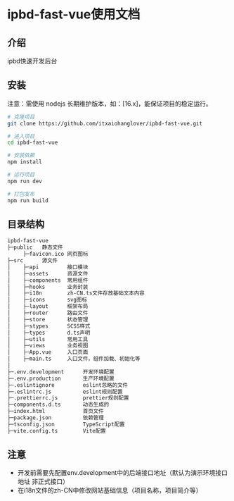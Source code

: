 # ipbd-fast-vue使用文档

## 介绍

ipbd快速开发后台

## 安装
注意：需使用 nodejs 长期维护版本，如：[16.x]，能保证项目的稳定运行。

```bash
# 克隆项目
git clone https://github.com/itxaiohanglover/ipbd-fast-vue.git

# 进入项目
cd ipbd-fast-vue

# 安装依赖
npm install

# 运行项目
npm run dev

# 打包发布
npm run build
```

## 目录结构

```html
ipbd-fast-vue
├─public   静态文件
     ├─favicon.ico 网页图标
├─src      源文件
│    ├─api         接口模块
│    ├─assets      资源文件
│    ├─components  常用组件
│    ├─hooks       业务封装
│    ├─i18n        zh-CN.ts文件存放基础文本内容
│    ├─icons       svg图标
│    ├─layout      框架布局
│    ├─router      路由文件
│    ├─store       状态管理
│    ├─stypes      SCSS样式
│    ├─types       d.ts声明
│    ├─utils       常用工具
│    ├─views       业务视图
│    ├─App.vue     入口页面
│    ├─main.ts     入口文件，组件加载、初始化等
│ 
├─.env.development      开发环境配置
├─.env.production       生产环境配置
├─.eslintignore         eslint忽略的文件
├─.eslintrc.js          eslint规则配置
├─.prettierrc.js        prettier规则配置
├─components.d.ts       动态生成的
├─index.html            首页文件
├─package.json          依赖管理
├─tsconfig.json         TypeScript配置
├─vite.config.ts        Vite配置
```

## 注意

- 开发前需要先配置env.development中的后端接口地址（默认为演示环境接口地址 非正式接口）
- 在i18n文件的zh-CN中修改网站基础信息（项目名称，项目简介等）